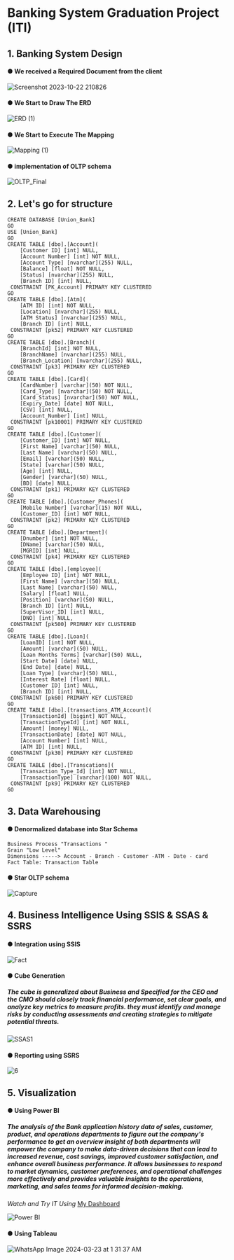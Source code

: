 # Banking System Graduation Project (ITI)
## 1. Banking System Design
#### ● We received a Required Document from the client
![Screenshot 2023-10-22 210826](https://github.com/Ahmedelbermawy/Bank_system_graduation_project/assets/133806022/921f5c42-373c-4302-9adc-ba5e8257950f)
#### ● We Start to Draw The ERD
![ERD (1)](https://github.com/doaaredaa/Banking-System/assets/164890615/1e7598e0-facd-4b6d-b600-32f1e356d216)
#### ● We Start to Execute The Mapping
![Mapping (1)](https://github.com/doaaredaa/Banking-System/assets/164890615/14708e53-4e7b-4421-93fb-d8da8161d3f0)
#### ● implementation of OLTP schema
![OLTP_Final](https://github.com/doaaredaa/Banking-System/assets/164890615/05d818b2-c3f0-4a65-b70b-5b3dd98b8d77)

## 2. Let's go for structure
```
CREATE DATABASE [Union_Bank]
GO
USE [Union_Bank]
GO
CREATE TABLE [dbo].[Account](
	[Customer ID] [int] NULL,
	[Account Number] [int] NOT NULL,
	[Account Type] [nvarchar](255) NULL,
	[Balance] [float] NOT NULL,
	[Status] [nvarchar](255) NULL,
	[Branch ID] [int] NULL,
 CONSTRAINT [PK_Account] PRIMARY KEY CLUSTERED 
GO
CREATE TABLE [dbo].[Atm](
	[ATM ID] [int] NOT NULL,
	[Location] [nvarchar](255) NULL,
	[ATM Status] [nvarchar](255) NULL,
	[Branch ID] [int] NULL,
 CONSTRAINT [pk52] PRIMARY KEY CLUSTERED 
GO
CREATE TABLE [dbo].[Branch](
	[BranchId] [int] NOT NULL,
	[BranchName] [nvarchar](255) NULL,
	[Branch_Location] [nvarchar](255) NULL,
 CONSTRAINT [pk3] PRIMARY KEY CLUSTERED 
GO
CREATE TABLE [dbo].[Card](
	[CardNumber] [varchar](50) NOT NULL,
	[Card_Type] [nvarchar](50) NOT NULL,
	[Card_Status] [nvarchar](50) NOT NULL,
	[Expiry_Date] [date] NOT NULL,
	[CSV] [int] NULL,
	[Account_Number] [int] NULL,
 CONSTRAINT [pk10001] PRIMARY KEY CLUSTERED 
GO
CREATE TABLE [dbo].[Customer](
	[Customer_ID] [int] NOT NULL,
	[First Name] [varchar](50) NULL,
	[Last Name] [varchar](50) NULL,
	[Email] [varchar](50) NULL,
	[State] [varchar](50) NULL,
	[Age] [int] NULL,
	[Gender] [varchar](50) NULL,
	[BD] [date] NULL,
 CONSTRAINT [pk1] PRIMARY KEY CLUSTERED 
GO
CREATE TABLE [dbo].[Customer_Phones](
	[Mobile Number] [varchar](15) NOT NULL,
	[Customer_ID] [int] NOT NULL,
 CONSTRAINT [pk2] PRIMARY KEY CLUSTERED 
GO
CREATE TABLE [dbo].[Department](
	[Dnumber] [int] NOT NULL,
	[DName] [varchar](50) NULL,
	[MGRID] [int] NULL,
 CONSTRAINT [pk4] PRIMARY KEY CLUSTERED 
GO
CREATE TABLE [dbo].[employee](
	[Employee ID] [int] NOT NULL,
	[First Name] [varchar](50) NULL,
	[Last Name] [varchar](50) NULL,
	[Salary] [float] NULL,
	[Position] [varchar](50) NULL,
	[Branch ID] [int] NULL,
	[SuperVisor_ID] [int] NULL,
	[DNO] [int] NULL,
 CONSTRAINT [pk500] PRIMARY KEY CLUSTERED 
GO
CREATE TABLE [dbo].[Loan](
	[LoanID] [int] NOT NULL,
	[Amount] [varchar](50) NULL,
	[Loan Months Terms] [varchar](50) NULL,
	[Start Date] [date] NULL,
	[End Date] [date] NULL,
	[Loan Type] [varchar](50) NULL,
	[Interest Rate] [float] NULL,
	[Customer ID] [int] NULL,
	[Branch ID] [int] NULL,
 CONSTRAINT [pk60] PRIMARY KEY CLUSTERED 
GO
CREATE TABLE [dbo].[transactions_ATM_Account](
	[TransactionId] [bigint] NOT NULL,
	[TransactionTypeId] [int] NOT NULL,
	[Amount] [money] NULL,
	[TransactionDate] [date] NOT NULL,
	[Account Number] [int] NULL,
	[ATM ID] [int] NULL,
 CONSTRAINT [pk30] PRIMARY KEY CLUSTERED 
GO
CREATE TABLE [dbo].[Transcations](
	[Transaction_Type_Id] [int] NOT NULL,
	[TransactionType] [varchar](100) NOT NULL,
 CONSTRAINT [pk9] PRIMARY KEY CLUSTERED 
GO
```

## 3. Data Warehousing
#### ● Denormalized database into Star Schema
```
Business Process "Transactions "
Grain "Low Level"
Dimensions -----> Account - Branch - Customer -ATM - Date - card
Fact Table: Transaction Table
```
#### ● Star OLTP schema
![Capture](https://github.com/doaaredaa/Banking-System/assets/164890615/699247fa-f866-404a-8e05-f9f6adb8f66d)

## 4. Business Intelligence Using SSIS & SSAS & SSRS
#### ● Integration using SSIS
![Fact](https://github.com/doaaredaa/Banking-System/assets/164890615/32a2d528-4a9e-4e0b-8bd0-974e19e2c6e3)
#### ● Cube Generation
##### The cube is generalized about Business and Specified for the CEO and the CMO should closely track financial performance, set clear goals, and analyze key metrics to measure profits. they must identify and manage risks by conducting assessments and creating strategies to mitigate potential threats.
![SSAS1](https://github.com/doaaredaa/Banking-System/assets/164890615/2c4f768c-43a6-4b2f-a556-b76cbef5dc57)

#### ● Reporting using SSRS
![6](https://github.com/doaaredaa/Banking-System/assets/164890615/2d73e816-484f-404d-9ea0-e8ed23b7b326)

## 5. Visualization
#### ● Using Power BI
##### The analysis of the Bank application history data of sales, customer, product, and operations departments to figure out the company's performance to get an overview insight of both departments will empower the company to make data-driven decisions that can lead to increased revenue, cost savings, improved customer satisfaction, and enhance overall business performance. It allows businesses to respond to market dynamics, customer preferences, and operational challenges more effectively and provides valuable insights to the operations, marketing, and sales teams for informed decision-making.

*Watch and Try IT Using* [My Dashboard](https://www.novypro.com/project/banking-system-%7C-analysis-dashboard)

![Power BI](https://github.com/doaaredaa/Banking-System/assets/164890615/8431f32a-024e-458d-80b6-1c05a9e33df6)
#### ● Using Tableau
![WhatsApp Image 2024-03-23 at 1 31 37 AM](https://github.com/doaaredaa/Banking-System/assets/164890615/209224c3-0df0-4593-ab0e-1acc8b831595)












